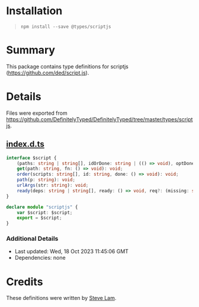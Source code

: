 # Installation
> `npm install --save @types/scriptjs`

# Summary
This package contains type definitions for scriptjs (https://github.com/ded/script.js).

# Details
Files were exported from https://github.com/DefinitelyTyped/DefinitelyTyped/tree/master/types/scriptjs.
## [index.d.ts](https://github.com/DefinitelyTyped/DefinitelyTyped/tree/master/types/scriptjs/index.d.ts)
````ts
interface $script {
    (paths: string | string[], idOrDone: string | (() => void), optDone?: () => void): $script;
    get(path: string, fn: () => void): void;
    order(scripts: string[], id: string, done: () => void): void;
    path(p: string): void;
    urlArgs(str: string): void;
    ready(deps: string | string[], ready: () => void, req?: (missing: string[]) => void): $script;
}

declare module "scriptjs" {
    var $script: $script;
    export = $script;
}

````

### Additional Details
 * Last updated: Wed, 18 Oct 2023 11:45:06 GMT
 * Dependencies: none

# Credits
These definitions were written by [Steve Lam](https://github.com/ssttevee).

